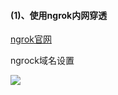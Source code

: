 #### (1)、使用ngrok内网穿透

[ngrok官网](https://ngrok.com/)

ngrock域名设置

![](E:\owen\data\TyporaData\virion-serion\ngrok.PNG)

